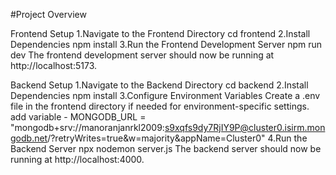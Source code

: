 #Project Overview


Frontend Setup
1.Navigate to the Frontend Directory
cd frontend
2.Install Dependencies
npm install
3.Run the Frontend Development Server
npm run dev
The frontend development server should now be running at http://localhost:5173.


Backend Setup
1.Navigate to the Backend Directory
cd backend
2.Install Dependencies
npm install
3.Configure Environment Variables
Create a .env file in the frontend directory if needed for environment-specific settings.
add variable - MONGODB_URL = "mongodb+srv://manoranjanrkl2009:s9xqfs9dy7RjIY9P@cluster0.isirm.mongodb.net/?retryWrites=true&w=majority&appName=Cluster0"
4.Run the Backend Server
npx nodemon server.js
The backend server should now be running at http://localhost:4000.
